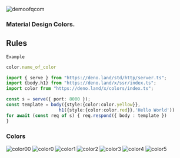 ![demoofqcom](https://unpkg.com/@qcom.io/qcom@1.0.36/qcom.png)
### Material Design Colors.

## Rules 
`Example`
```ts
color.name_of_color
```
```ts
import { serve } from "https://deno.land/std/http/server.ts";
import {body,h1} from "https://deno.land/x/ssr/index.ts";
import color from "https://deno.land/x/colors/index.ts";

const s = serve({ port: 8000 });
const template = body({style:{color:color.yellow}},
                    h1({style:{color:color.red}},'Hello World'))
for await (const req of s) { req.respond({ body : template })
}

```



### Colors 
![color00](https://unpkg.com/@qcom.io/qcom@1.0.36/raw/color00.png)
![color0](https://unpkg.com/@qcom.io/qcom@1.0.36/raw/color0.png)
![color1](https://unpkg.com/@qcom.io/qcom@1.0.36/raw/color1.png)
![color2](https://unpkg.com/@qcom.io/qcom@1.0.36/raw/color2.png)
![color3](https://unpkg.com/@qcom.io/qcom@1.0.36/raw/color3.png)
![color4](https://unpkg.com/@qcom.io/qcom@1.0.36/raw/color4.png)
![color5](https://unpkg.com/@qcom.io/qcom@1.0.36/raw/color5.png)